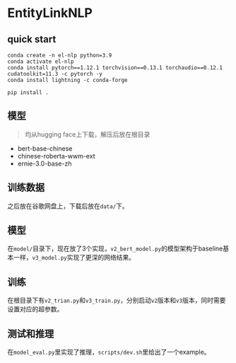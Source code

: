 # EntityLinkNLP

## quick start
```
conda create -n el-nlp python=3.9
conda activate el-nlp
conda install pytorch==1.12.1 torchvision==0.13.1 torchaudio==0.12.1 cudatoolkit=11.3 -c pytorch -y
conda install lightning -c conda-forge

pip install .
```

## 模型
> 均从hugging face上下载，解压后放在根目录
- bert-base-chinese
- chinese-roberta-wwm-ext
- ernie-3.0-base-zh

## 训练数据
之后放在谷歌网盘上，下载后放在`data/`下。

## 模型
在`model/`目录下，现在放了3个实现，`v2_bert_model.py`的模型架构于baseline基本一样，`v3_model.py`实现了更深的网络结果。

## 训练
在根目录下有`v2_trian.py`和`v3_train.py`，分别启动`v2`版本和`v3`版本，同时需要设置对应的超参数。


## 测试和推理
在`model_eval.py`里实现了推理，`scripts/dev.sh`里给出了一个example。